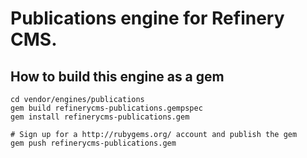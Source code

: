 # Publications engine for Refinery CMS.

## How to build this engine as a gem

    cd vendor/engines/publications
    gem build refinerycms-publications.gempspec
    gem install refinerycms-publications.gem
    
    # Sign up for a http://rubygems.org/ account and publish the gem
    gem push refinerycms-publications.gem